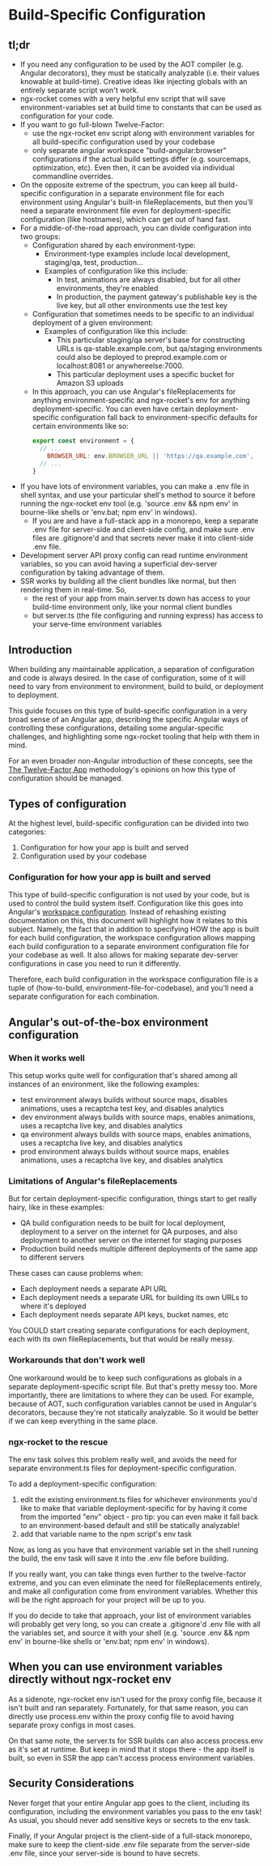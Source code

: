 # Build-Specific Configuration

## tl;dr

- If you need any configuration to be used by the AOT compiler (e.g. Angular decorators), they must be statically
  analyzable (i.e. their values knowable at build-time). Creative ideas like injecting globals with an entirely
  separate script won't work.
- ngx-rocket comes with a very helpful env script that will save environment-variables set at build time to constants
  that can be used as configuration for your code.
- If you want to go full-blown Twelve-Factor:
  - use the ngx-rocket env script along with environment variables for all build-specific configuration used by your
    codebase
  - only separate angular workspace "build-angular:browser" configurations if the actual build settings differ
    (e.g. sourcemaps, optimization, etc). Even then, it can be avoided via individual commandline overrides.
- On the opposite extreme of the spectrum, you can keep all build-specific configuration in a separate environment
  file for each environment using Angular's built-in fileReplacements, but then you'll need a separate environment 
  file even for deployment-specific configuration (like hostnames), which can get out of hand fast.
- For a middle-of-the-road approach, you can divide configuration into two groups:
  - Configuration shared by each environment-type:
    - Environment-type examples include local development, staging/qa, test, production... 
    - Examples of configuration like this include:
      - In test, animations are always disabled, but for all other environments, they're enabled
      - In production, the payment gateway's publishable key is the live key, but all other environments use the
        test key
  - Configuration that sometimes needs to be specific to an individual deployment of a given environment:
    - Examples of configuration like this include:
      - This particular staging/qa server's base for constructing URLs is qa-stable.example.com, but qa/staging
        environments could also be deployed to preprod.example.com or localhost:8081 or anywhereelse:7000.
      - This particular deployment uses a specific bucket for Amazon S3 uploads
  - In this approach, you can use Angular's fileReplacements for anything environment-specific and ngx-rocket's
    env for anything deployment-specific. You can even have certain deployment-specific configuration fall back
    to environment-specific defaults for certain environments like so:
      ```javascript
      export const environment = {
        // ...
          BROWSER_URL: env.BROWSER_URL || 'https://qa.example.com',
        // ...
      }
      ```
- If you have lots of environment variables, you can make a .env file in shell syntax, and use your particular
  shell's method to source it before running the ngx-rocket env tool (e.g. 'source .env && npm env' in bourne-like
  shells or 'env.bat; npm env' in windows).
  - If you are and have a full-stack app in a monorepo, keep a separate .env file for server-side and client-side
    config, and make sure .env files are .gitignore'd and that secrets never make it into client-side .env file. 
- Development server API proxy config can read runtime environment variables, so you can avoid having a superficial
  dev-server configuration by taking advantage of them.
- SSR works by building all the client bundles like normal, but then rendering them in real-time.  So,
  - the rest of your app from main.server.ts down has access to your build-time environment only, like your normal
    client bundles
  - but server.ts (the file configuring and running express) has access to your serve-time environment variables

## Introduction

When building any maintainable application, a separation of configuration and code is always desired. In the case
of configuration, some of it will need to vary from environment to environment, build to build, or deployment to
deployment.

This guide focuses on this type of build-specific configuration in a very broad sense of an Angular app, describing
the specific Angular ways of controlling these configurations, detailing some angular-specific challenges, and
highlighting some ngx-rocket tooling that help with them in mind.

For an even broader non-Angular introduction of these concepts, see the
[The Twelve-Factor App](https://12factor.net/config) methodology's opinions on how this type of configuration
should be managed.

## Types of configuration

At the highest level, build-specific configuration can be divided into two categories:

1. Configuration for how your app is built and served
2. Configuration used by your codebase

### Configuration for how your app is built and served

This type of build-specific configuration is not used by your code, but is used to control the build system itself.
Configuration like this goes into Angular's
[workspace configuration](https://angular.io/guide/workspace-config#alternate-build-configurations). Instead of
rehashing existing documentation on this, this document will highlight how it relates to this subject. Namely, the 
fact that in addition to specifying HOW the app is built for each build configuration, the workspace configuration
allows mapping each build configuration to a separate environment configuration file for your codebase as well.  It
also allows for making separate dev-server configurations in case you need to run it differently.

Therefore, each build configuration in the workspace configuration file is a tuple of
(how-to-build, environment-file-for-codebase), and you'll need a separate configuration for each combination.

## Angular's out-of-the-box environment configuration

### When it works well

This setup works quite well for configuration that's shared among all instances of an environment, like the following
examples:

- test environment always builds without source maps, disables animations, uses a recaptcha test key, and disables
  analytics
- dev environment always builds with source maps, enables animations, uses a recaptcha live key, and disables
  analytics
- qa environment always builds with source maps, enables animations, uses a recaptcha live key, and disables
  analytics
- prod environment always builds without source maps, enables animations, uses a recaptcha live key, and disables
  analytics

### Limitations of Angular's fileReplacements

But for certain deployment-specific configuration, things start to get really hairy, like in these examples:

- QA build configuration needs to be built for local deployment, deployment to a server on the internet for QA
  purposes, and also deployment to another server on the internet for staging purposes
- Production build needs multiple different deployments of the same app to different servers

These cases can cause problems when:

- Each deployment needs a separate API URL
- Each deployment needs a separate URL for building its own URLs to where it's deployed
- Each deployment needs separate API keys, bucket names, etc

You COULD start creating separate configurations for each deployment, each with its own fileReplacements, but that
would be really messy.

### Workarounds that don't work well

One workaround would be to keep such configurations as globals in a separate deployment-specific script file. But
that's pretty messy too. More importantly, there are limitations to where they can be used. For example, because
of AOT, such configuration variables cannot be used in Angular's decorators, because they're not statically
analyzable. So it would be better if we can keep everything in the same place.

### ngx-rocket to the rescue

The env task solves this problem really well, and avoids the need for separate environment.ts files for
deployment-specific configuration. 

To add a deployment-specific configuration:

1. edit the existing environment.ts files for whichever environments you'd like to make that variable
   deployment-specific for by having it come from the imported "env" object - pro tip: you can even make it fall
   back to an environment-based default and still be statically analyzable!
2. add that variable name to the npm script's env task

Now, as long as you have that environment variable set in the shell running the build, the env task will save it into
the .env file before building.

If you really want, you can take things even further to the twelve-factor extreme, and you can even eliminate the
need for fileReplacements entirely, and make all configuration come from environment variables.  Whether this will be
the right approach for your project will be up to you.

If you do decide to take that approach, your list of environment variables will probably get very long, so you can
create a .gitignore'd .env file with all the variables set, and source it with your shell (e.g. 'source .env && npm
env' in bourne-like shells or 'env.bat; npm env' in windows).

## When you can use environment variables directly without ngx-rocket env

As a sidenote, ngx-rocket env isn't used for the proxy config file, because it isn't built and ran separately.
Fortunately, for that same reason, you can directly use process.env within the proxy config file to avoid having
separate proxy configs in most cases.

On that same note, the server.ts for SSR builds can also access process.env as it's set at runtime.  But keep in mind
that it stops there - the app itself is built, so even in SSR the app can't access process environment variables.

## Security Considerations

Never forget that your entire Angular app goes to the client, including its configuration, including the environment
variables you pass to the env task!  As usual, you should never add sensitive keys or secrets to the env task.

Finally, if your Angular project is the client-side of a full-stack monorepo, make sure to keep the client-side .env
file separate from the server-side .env file, since your server-side is bound to have secrets.
